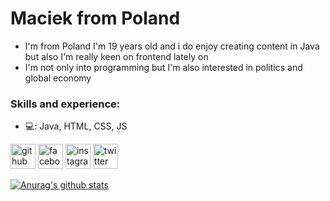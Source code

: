 
# Maciek from Poland

- I'm  from Poland I'm 19 years old and i do enjoy creating content in Java but also I'm really keen on frontend lately on
- I'm not only into programming but I'm also interested in politics and global economy
### Skills and experience: 
* 💻: Java, HTML, CSS, JS </br>

[<img src='https://cdn.jsdelivr.net/npm/simple-icons@3.0.1/icons/github.svg' alt='github' height='40'>](https://github.com/maciekgangus)  [<img src='https://cdn.jsdelivr.net/npm/simple-icons@3.0.1/icons/facebook.svg' alt='facebook' height='40'>](https://www.facebook.com/maciej.lesniak.16)  [<img src='https://cdn.jsdelivr.net/npm/simple-icons@3.0.1/icons/instagram.svg' alt='instagram' height='40'>](https://www.instagram.com/lesniak_maciek/)  [<img src='https://cdn.jsdelivr.net/npm/simple-icons@3.0.1/icons/twitter.svg' alt='twitter' height='40'>](https://twitter.com/maciek_gangus)  
<!--
**maciekgangus/maciekgangus** is a ✨ _special_ ✨ repository because its `README.md` (this file) appears on your GitHub profile.

Here are some ideas to get you started:

- 🔭 I’m currently working on ...
- 🌱 I’m currently learning ...
- 👯 I’m looking to collaborate on ...
- 🤔 I’m looking for help with ...
- 💬 Ask me about ...
- 📫 How to reach me: ...
- 😄 Pronouns: ...
- ⚡ Fun fact: ...
-->
[![Anurag's github stats](https://github-readme-stats.vercel.app/api?username=maciekgangus)](https://github.com/anuraghazra/github-readme-stats)

